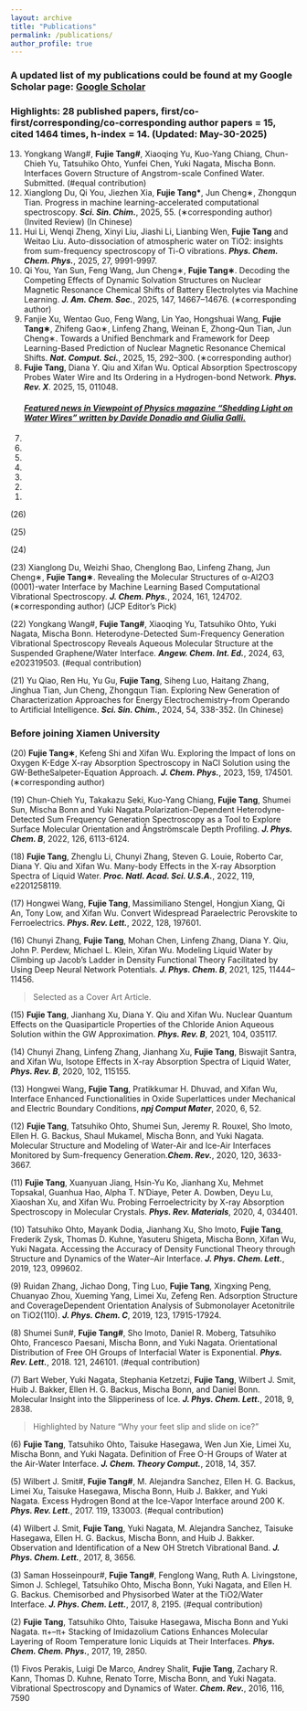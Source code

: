 ```yaml
---
layout: archive
title: "Publications"
permalink: /publications/
author_profile: true
---
```

### A updated list of my publications could be found at my Google Scholar page: [Google Scholar](https://scholar.google.com/citations?user=-Rx1hiIAAAAJ&hl=en) 

### **Highlights**: 28 published papers, first/co-first/corresponding/co-corresponding author papers = 15, cited 1464 times, h-index = 14. (Updated: May-30-2025)

<ol reversed>
<li>Yongkang Wang#, <b>Fujie Tang#</b>, Xiaoqing Yu, Kuo-Yang Chiang, Chun-Chieh Yu, Tatsuhiko Ohto, Yunfei Chen, Yuki Nagata, Mischa Bonn. Interfaces Govern Structure of Angstrom-scale Confined Water. Submitted. (#equal contribution)</li>

<li>Xianglong Du, Qi You, Jiezhen Xia, <b>Fujie Tang*</b>, Jun Cheng∗, Zhongqun Tian. Progress in machine learning-accelerated computational spectroscopy. <b><i>Sci. Sin. Chim.</i></b>, 2025, 55. (∗corresponding author) (Invited Review) (In Chinese)</li>

<li>Hui Li, Wenqi Zheng, Xinyi Liu, Jiashi Li, Lianbing Wen, <b>Fujie Tang</b> and Weitao Liu. Auto-dissociation of atmospheric water on TiO2: insights from sum-frequency spectroscopy of Ti-O vibrations. <b><i>Phys. Chem. Chem. Phys.</i></b>, 2025, 27, 9991-9997.</li>

<li>Qi You, Yan Sun, Feng Wang, Jun Cheng∗, <b>Fujie Tang∗</b>. Decoding the Competing Effects of Dynamic Solvation Structures on Nuclear Magnetic Resonance Chemical Shifts of Battery Electrolytes via Machine Learning. <b><i>J. Am. Chem. Soc.</i></b>, 2025, 147, 14667–14676. (∗corresponding author)</li>

<li>Fanjie Xu, Wentao Guo, Feng Wang, Lin Yao, Hongshuai Wang, <b>Fujie Tang∗</b>, Zhifeng Gao∗, Linfeng Zhang, Weinan E, Zhong-Qun Tian, Jun Cheng∗. Towards a Unified Benchmark and Framework for Deep Learning-Based Prediction of Nuclear Magnetic Resonance Chemical Shifts. <b><i>Nat. Comput. Sci.</i></b>, 2025, 15, 292–300. (∗corresponding author)</li>

<li><b>Fujie Tang</b>, Diana Y. Qiu and Xifan Wu. Optical Absorption Spectroscopy Probes Water Wire and Its Ordering in a Hydrogen-bond Network. <b><i>Phys. Rev. X</i></b>. 2025, 15, 011048.</li>
<u><i><h4>Featured news in Viewpoint of Physics magazine “Shedding Light on Water Wires” written by Davide Donadio and Giulia Galli.</h4></i></u>

<li></li>
<li></li>
<li></li>
<li></li>
<li></li>
<li></li>
<li></li>
</ol>




(26) 

(25) 

(24) 



(23) Xianglong Du, Weizhi Shao, Chenglong Bao, Linfeng Zhang, Jun Cheng∗, **Fujie Tang∗**. Revealing the Molecular Structures of α-Al2O3 (0001)-water Interface by Machine Learning Based Computational Vibrational Spectroscopy. ***J. Chem. Phys.***, 2024, 161, 124702. (∗corresponding author) (JCP Editor’s Pick)

(22) Yongkang Wang#, **Fujie Tang#**, Xiaoqing Yu, Tatsuhiko Ohto, Yuki Nagata, Mischa Bonn. Heterodyne-Detected Sum-Frequency Generation Vibrational Spectroscopy Reveals Aqueous Molecular Structure at the Suspended Graphene/Water Interface. ***Angew. Chem. Int. Ed.***, 2024, 63, e202319503. (#equal contribution)

(21) Yu Qiao, Ren Hu, Yu Gu, **Fujie Tang**, Siheng Luo, Haitang Zhang, Jinghua Tian, Jun Cheng, Zhongqun Tian. Exploring New Generation of Characterization Approaches for Energy Electrochemistry–from Operando to Artificial Intelligence. ***Sci. Sin. Chim.***, 2024, 54, 338-352. (In Chinese)

### **Before joining Xiamen University**

(20) **Fujie Tang∗**, Kefeng Shi and Xifan Wu. Exploring the Impact of Ions on Oxygen K-Edge X-ray Absorption Spectroscopy in NaCl Solution using the GW-BetheSalpeter-Equation Approach. ***J. Chem. Phys.***, 2023, 159, 174501. (∗corresponding author)

(19) Chun-Chieh Yu, Takakazu Seki, Kuo-Yang Chiang, **Fujie Tang**, Shumei Sun, Mischa Bonn and Yuki Nagata.Polarization-Dependent Heterodyne-Detected Sum Frequency Generation Spectroscopy as a Tool to Explore Surface Molecular Orientation and Ångströmscale Depth Profiling. ***J. Phys. Chem. B***, 2022, 126, 6113-6124.

(18) **Fujie Tang**, Zhenglu Li, Chunyi Zhang, Steven G. Louie, Roberto Car, Diana Y. Qiu and Xifan Wu. Many-body Effects in the X-ray Absorption Spectra of Liquid Water. ***Proc. Natl. Acad. Sci. U.S.A.***, 2022, 119, e2201258119.

(17) Hongwei Wang, **Fujie Tang**, Massimiliano Stengel, Hongjun Xiang, Qi An, Tony Low, and Xifan Wu. Convert Widespread Paraelectric Perovskite to Ferroelectrics. ***Phys. Rev. Lett.***, 2022, 128, 197601.

(16) Chunyi Zhang, **Fujie Tang**, Mohan Chen, Linfeng Zhang, Diana Y. Qiu, John P. Perdew, Michael L. Klein, Xifan Wu. Modeling Liquid Water by Climbing up Jacob’s Ladder in Density Functional Theory Facilitated by Using Deep Neural Network Potentials. ***J. Phys. Chem. B***, 2021, 125, 11444–11456.

>Selected as a Cover Art Article.

(15) **Fujie Tang**, Jianhang Xu, Diana Y. Qiu and Xifan Wu. Nuclear Quantum Effects on the Quasiparticle Properties of the Chloride Anion Aqueous Solution within the GW Approximation. ***Phys. Rev. B***, 2021, 104, 035117.

(14) Chunyi Zhang, Linfeng Zhang, Jianhang Xu, **Fujie Tang**, Biswajit Santra, and Xifan Wu, Isotope Effects in X-ray Absorption Spectra of Liquid Water, ***Phys. Rev. B***, 2020, 102, 115155.

(13) Hongwei Wang, **Fujie Tang**, Pratikkumar H. Dhuvad, and Xifan Wu, Interface Enhanced Functionalities in Oxide Superlattices under Mechanical and Electric Boundary Conditions, ***npj Comput Mater***, 2020, 6, 52.

(12) **Fujie Tang**, Tatsuhiko Ohto, Shumei Sun, Jeremy R. Rouxel, Sho Imoto, Ellen H. G. Backus, Shaul Mukamel, Mischa Bonn, and Yuki Nagata. Molecular Structure and Modeling of Water-Air and Ice-Air Interfaces Monitored by Sum-frequency Generation.***Chem. Rev.***, 2020, 120, 3633-3667.

(11) **Fujie Tang**, Xuanyuan Jiang, Hsin-Yu Ko, Jianhang Xu, Mehmet Topsakal, Guanhua Hao, Alpha T. N’Diaye, Peter A. Dowben, Deyu Lu, Xiaoshan Xu, and Xifan Wu. Probing Ferroelectricity by X-ray Absorption Spectroscopy in Molecular Crystals. ***Phys. Rev. Materials***, 2020, 4, 034401.

(10) Tatsuhiko Ohto, Mayank Dodia, Jianhang Xu, Sho Imoto, **Fujie Tang**, Frederik Zysk, Thomas D. Kuhne, Yasuteru Shigeta, Mischa Bonn, Xifan Wu, Yuki Nagata. Accessing the Accuracy of Density Functional Theory through Structure and Dynamics of the Water–Air Interface. ***J. Phys. Chem. Lett.***, 2019, 123, 099602.

(9) Ruidan Zhang, Jichao Dong, Ting Luo, **Fujie Tang**, Xingxing Peng, Chuanyao Zhou, Xueming Yang, Limei Xu, Zefeng Ren. Adsorption Structure and CoverageDependent Orientation Analysis of Submonolayer Acetonitrile on TiO2(110). ***J. Phys. Chem. C***, 2019, 123, 17915-17924.

(8) Shumei Sun#, **Fujie Tang#**, Sho Imoto, Daniel R. Moberg, Tatsuhiko Ohto, Francesco Paesani, Mischa Bonn, and Yuki Nagata. Orientational Distribution of Free OH Groups of Interfacial Water is Exponential. ***Phys. Rev. Lett.***, 2018. 121, 246101. (#equal contribution)

(7) Bart Weber, Yuki Nagata, Stephania Ketzetzi, **Fujie Tang**, Wilbert J. Smit, Huib J. Bakker, Ellen H. G. Backus, Mischa Bonn, and Daniel Bonn. Molecular Insight into the Slipperiness of Ice. ***J. Phys. Chem. Lett.***, 2018, 9, 2838.
>Highlighted by Nature “Why your feet slip and slide on ice?”
    
(6) **Fujie Tang**, Tatsuhiko Ohto, Taisuke Hasegawa, Wen Jun Xie, Limei Xu, Mischa Bonn, and Yuki Nagata. Definition of Free O-H Groups of Water at the Air-Water Interface. ***J. Chem. Theory Comput.***, 2018, 14, 357.

(5) Wilbert J. Smit#, **Fujie Tang#**, M. Alejandra Sanchez, Ellen H. G. Backus, Limei Xu, Taisuke Hasegawa, Mischa Bonn, Huib J. Bakker, and Yuki Nagata. Excess Hydrogen Bond at the Ice-Vapor Interface around 200 K. ***Phys. Rev. Lett.***, 2017. 119, 133003. (#equal contribution)

(4) Wilbert J. Smit, **Fujie Tang**, Yuki Nagata, M. Alejandra Sanchez, Taisuke Hasegawa, Ellen H. G. Backus, Mischa Bonn, and Huib J. Bakker. Observation and Identification of a New OH Stretch Vibrational Band. ***J. Phys. Chem. Lett.***, 2017, 8, 3656.

(3) Saman Hosseinpour#, **Fujie Tang#**, Fenglong Wang, Ruth A. Livingstone, Simon J. Schlegel, Tatsuhiko Ohto, Mischa Bonn, Yuki Nagata, and Ellen H. G. Backus. Chemisorbed and Physisorbed Water at the TiO2/Water Interface. ***J. Phys. Chem. Lett.***, 2017, 8, 2195. (#equal contribution)

(2) **Fujie Tang**, Tatsuhiko Ohto, Taisuke Hasegawa, Mischa Bonn and Yuki Nagata. π+–π+ Stacking of Imidazolium Cations Enhances Molecular Layering of Room Temperature Ionic Liquids at Their Interfaces. ***Phys. Chem. Chem. Phys.***, 2017, 19, 2850.

(1) Fivos Perakis, Luigi De Marco, Andrey Shalit, **Fujie Tang**, Zachary R. Kann, Thomas D. Kuhne, Renato Torre, Mischa Bonn, and Yuki Nagata. Vibrational Spectroscopy and Dynamics of Water. ***Chem. Rev.***, 2016, 116, 7590


